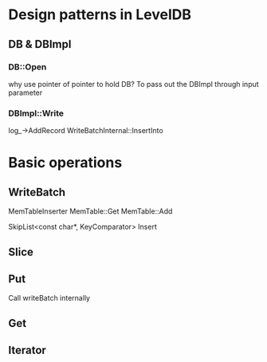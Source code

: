 # Design patterns in LevelDB
## DB & DBImpl
### DB::Open  
why use pointer of pointer to hold DB?
 To pass out the DBImpl through input parameter
 
 
### DBImpl::Write
log_->AddRecord
WriteBatchInternal::InsertInto

# Basic operations
## WriteBatch
  MemTableInserter
  MemTable::Get
  MemTable::Add
  
  SkipList<const char*, KeyComparator> Insert

## Slice

## Put
Call writeBatch internally

## Get

## Iterator
